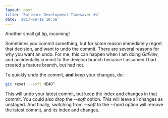 ```yaml
---
layout: post
title: 'Software Development Timesaver #4'
date: '2017-09-18 18:58'
---
```


Another small git tip, incoming!

Sometimes you commit something, but for some reason immediately regret that decision, and want to undo the commit. There are several reasons for why you want an undo. For me, this can happen when I am doing *GitFlow*, and accidentally commit to the develop branch because I assumed I had created a feature branch, but had not.

To quickly undo the commit, **and** keep your changes, do:

```bash
git reset --soft HEAD^
```

This will undo your latest commit, but keep the index and changes in that commit. You could also drop the *--soft* option. This will leave all changes as unstaged.
And finally, switching from *--soft* to the *--hard* option will remove the latest commit, and its index and changes.

